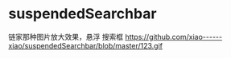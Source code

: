 # suspendedSearchbar
链家那种图片放大效果，悬浮 搜索框
https://github.com/xiao------xiao/suspendedSearchbar/blob/master/123.gif
